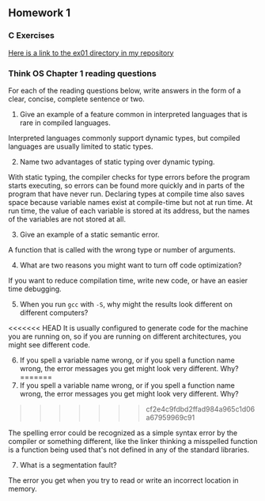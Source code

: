 ## Homework 1

### C Exercises

[Here is a link to the ex01 directory in my repository](https://github.com/umadesai/ExercisesInC/tree/master/exercises/ex01)

### Think OS Chapter 1 reading questions

For each of the reading questions below, write answers in the form of
a clear, concise, complete sentence or two.

1) Give an example of a feature common in interpreted languages that is rare in compiled languages.

Interpreted languages commonly support dynamic types, but compiled languages are usually limited to static types.

2) Name two advantages of static typing over dynamic typing.

With static typing, the compiler checks for type errors before the program starts executing, so errors can be found more quickly and in parts of the program that have never run. Declaring types at compile time also saves space because variable names exist at compile-time but not at run time. At run time, the value of each variable is stored at its address, but the names of the variables are not stored at all.

3) Give an example of a static semantic error.

A function that is called with the wrong type or number of arguments.

4) What are two reasons you might want to turn off code optimization?

If you want to reduce compilation time, write new code, or have an easier time debugging. 

5) When you run `gcc` with `-S`, why might the results look different on different computers?

<<<<<<< HEAD
It is usually configured to generate code for the machine you are running on, so if you are running on different architectures, you might see different code.

6) If you spell a variable name wrong, or if you spell a function name wrong, the error messages 
you get might look very different.  Why?
=======
6) If you spell a variable name wrong, or if you spell a function name wrong, the error messages you get might look very different.  Why?
>>>>>>> cf2e4c9fdbd2ffad984a965c1d06a67959969c91

The spelling error could be recognized as a simple syntax error by the compiler or something different, like the linker thinking a misspelled function is a function being used that's not defined in any of the standard libraries.

7) What is a segmentation fault?

The error you get when you try to read or write an incorrect location in memory.
